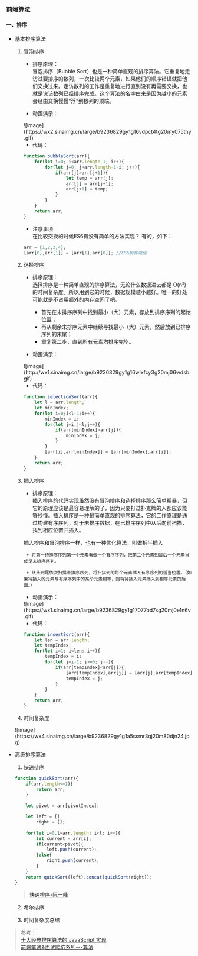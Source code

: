 ### 前端算法 

#### 一、排序  

+ 基本排序算法  

    1. 冒泡排序

        + 排序原理：  
        冒泡排序（Bubble Sort）也是一种简单直观的排序算法。它重复地走访过要排序的数列，一次比较两个元素，如果他们的顺序错误就把他们交换过来。走访数列的工作是重复地进行直到没有再需要交换，也就是说该数列已经排序完成。这个算法的名字由来是因为越小的元素会经由交换慢慢“浮”到数列的顶端。  

        + 动画演示：
        <div style="align:center">
        ![image](https://wx2.sinaimg.cn/large/b9236829gy1g16vdpct4tg20my075thy.gif)
        </div>

        + 代码：  
        ```js
        function bubbleSort(arr){
            for(let i=0; i<arr.length-1; i++){
                for(let j=0; j<arr.length-1-i; j++){
                    if(arr[j]>arr[j+1]){
                        let temp = arr[j];
                        arr[j] = arr[j+1];
                        arr[j+1] = temp;
                    }
                }
            }
            return arr;
        }
        ```  

        + 注意事项  
        在比较交换的时候ES6有没有简单的方法实现？ 
        有的，如下：

        ```js
        arr = [1,2,3,4];
        [arr[0],arr[1]] = [arr[1],arr[0]]; //ES6解构赋值
        ```

    2. 选择排序  

        + 排序原理：  
        选择排序是一种简单直观的排序算法，无论什么数据进去都是 O(n²) 的时间复杂度。所以用到它的时候，数据规模越小越好。唯一的好处可能就是不占用额外的内存空间了吧。  

            + 首先在未排序序列中找到最小（大）元素，存放到排序序列的起始位置；  
            + 再从剩余未排序元素中继续寻找最小（大）元素，然后放到已排序序列的末尾；  
            + 重复第二步，直到所有元素均排序完毕。   

        + 动画演示：
        <div style="align:center"> 
        ![image](http://wx1.sinaimg.cn/large/b9236829gy1g16wlxfcy3g20mj06wdsb.gif)
        </div>

        + 代码：  
        ```js
        function selectionSort(arr){
            let l = arr.length;
            let minIndex;
            for(let i=0;i<l-1;i++){
                minIndex = i; 
                for(let j=i;j<l;j++){ 
                    if(arr[minIndex]>arr[j]){
                        minIndex = j;
                    }
                }
                [arr[i],arr[minIndex]] = [arr[minIndex],arr[i]];
            }
            return arr;
        }
        ```  
    3. 插入排序  

        + 排序原理：  
        插入排序的代码实现虽然没有冒泡排序和选择排序那么简单粗暴，但它的原理应该是最容易理解的了，因为只要打过扑克牌的人都应该能够秒懂。插入排序是一种最简单直观的排序算法，它的工作原理是通过构建有序序列，对于未排序数据，在已排序序列中从后向前扫描，找到相应位置并插入。

        插入排序和冒泡排序一样，也有一种优化算法，叫做拆半插入  

            + 将第一待排序序列第一个元素看做一个有序序列，把第二个元素到最后一个元素当成是未排序序列。

            + 从头到尾依次扫描未排序序列，将扫描到的每个元素插入有序序列的适当位置。（如果待插入的元素与有序序列中的某个元素相等，则将待插入元素插入到相等元素的后面。）

        + 动画演示：
        <div style="align:center"> 
        ![image](https://wx1.sinaimg.cn/large/b9236829gy1g17077od7sg20mj0e1n6v.gif)
        </div>

        + 代码：  
        ```js
        function insertSort(arr){
            let len = arr.length;
            let tempIndex;
            for(let i=1; i<len; i++){
                tempIndex = i;
                for(let j=i-1; j>=0; j--){
                    if(arr[tempIndex]<arr[j]){
                        [arr[tempIndex],arr[j]] = [arr[j],arr[tempIndex]]
                        tempIndex = j;
                    }
                }
            }
            return arr;
        }
        ``` 
    4. 时间复杂度  
    <div style="align:center"> 
    ![image](https://wx4.sinaimg.cn/large/b9236829gy1g1a5ssmr3qj20m80djn24.jpg)
    </div>

+ 高级排序算法  

    1. 快速排序  
    ```js
    function quickSort(arr){
        if(arr.length<=1){
            return arr;
        }
        
        let pivot = arr[pivotIndex];

        let left = [],
            right = []; 
       
        for(let i=0,l=arr.length; i<l; i++){
            let current = arr[i];
            if(current<pivot){
                left.push(current);
            }else{
                right.push(current);
            }
        }
        return quickSort(left).concat(quickSort(right));
    }
    ```
    > [快速排序-阮一峰](http://www.ruanyifeng.com/blog/2011/04/quicksort_in_javascript.html)

    2. 希尔排序  

    3. 时间复杂度总结  

> 参考：  
> [十大经典排序算法的 JavaScript 实现](https://segmentfault.com/a/1190000009332932)   
> [前端笔试&面试爬坑系列---算法](https://juejin.im/post/5b72f0caf265da282809f3b5#heading-1)    

